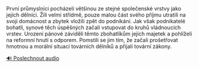 
První průmyslníci pocházeli většinou ze stejné společenské vrstvy jako jejich dělníci. Žili velmi střídmě, pouze malou část svého příjmu utratili na svoji domácnost a zbytek vložili zpět do podnikání. Jak však podnikatelé bohatli, synové těch úspěšných začali vstupovat do kruhů vládnoucích vrstev. Urození pánové záviděli těmto zbohatlíkům jejich majetek a pohlíželi na reformní hnutí s odporem. Pomstili se jim tím, že začali prošetřovat hmotnou a morální situaci továrních dělníků a přijali tovární zákony.

[🔊 Poslechnout audio](/data/7-paragraphs/audio/chapter_113/para_001-Prvn-prmyslnci-pochzeli-vtinou-ze-stejn-spo.mp3)
